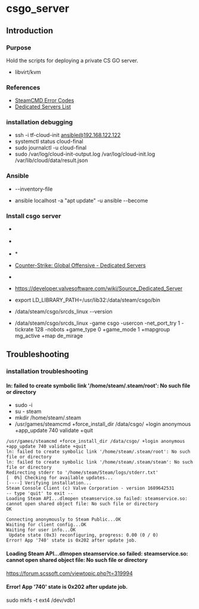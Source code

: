 # csgo_server

## Introduction

### Purpose

Hold the scripts for deploying a private CS GO server.

* libvirt/kvm

### References

* [SteamCMD Error Codes](https://github.com/GameServerManagers/LinuxGSM-Docs/blob/master/steamcmd/errors.md)
* [Dedicated Servers List](https://developer.valvesoftware.com/wiki/Dedicated_Servers_List)

### installation debugging

* ssh -i tf-cloud-init ansible@192.168.122.122
* systemctl status cloud-final
* sudo journalctl -u cloud-final
* sudo /var/log/cloud-init-output.log
/var/log/cloud-init.log
/var/lib/cloud/data/result.json

### Ansible

* --inventory-file

* ansible localhost -a "apt update" -u ansible --become

### Install csgo server

* [](https://developer.valvesoftware.com/wiki/Counter-Strike:_Global_Offensive/Dedicated_Servers)
* [](https://developer.valvesoftware.com/wiki/SteamCMD)
* [](https://www.hostinger.com/tutorials/how-to-make-a-csgo-server)* [](https://www.linode.com/docs/guides/launch-a-counter-strike-global-offensive-server-on-ubuntu-18-04/)

* [Counter-Strike: Global Offensive - Dedicated Servers](https://developer.valvesoftware.com/wiki/Counter-Strike:_Global_Offensive/Dedicated_Servers)
* [](https://medium.com/@oritromax/installing-a-cs-go-dedicated-server-in-ubuntu-ed37377b06d1)
* https://developer.valvesoftware.com/wiki/Source_Dedicated_Server

* export LD_LIBRARY_PATH=/usr/lib32:/data/steam/csgo/bin
* /data/steam/csgo/srcds_linux --version

* /data/steam/csgo/srcds_linux -game csgo -usercon -net_port_try 1 -tickrate 128 -nobots +game_type 0 +game_mode 1 +mapgroup mg_active +map de_mirage

## Troubleshooting

### installation troubleshooting

#### ln: failed to create symbolic link '/home/steam/.steam/root': No such file or directory

* sudo -i
* su - steam
* mkdir /home/steam/.steam
* /usr/games/steamcmd +force_install_dir /data/csgo/ +login anonymous +app_update 740 validate +quit

```text
/usr/games/steamcmd +force_install_dir /data/csgo/ +login anonymous +app_update 740 validate +quit
ln: failed to create symbolic link '/home/steam/.steam/root': No such file or directory
ln: failed to create symbolic link '/home/steam/.steam/steam': No such file or directory
Redirecting stderr to '/home/steam/Steam/logs/stderr.txt'
[  0%] Checking for available updates...
[----] Verifying installation...
Steam Console Client (c) Valve Corporation - version 1689642531
-- type 'quit' to exit --
Loading Steam API...dlmopen steamservice.so failed: steamservice.so: cannot open shared object file: No such file or directory
OK

Connecting anonymously to Steam Public...OK
Waiting for client config...OK
Waiting for user info...OK
 Update state (0x3) reconfiguring, progress: 0.00 (0 / 0)
Error! App '740' state is 0x202 after update job.
```

#### Loading Steam API...dlmopen steamservice.so failed: steamservice.so: cannot open shared object file: No such file or directory

https://forum.scssoft.com/viewtopic.php?t=319994


#### Error! App '740' state is 0x202 after update job.

sudo mkfs -t ext4 /dev/vdb1
